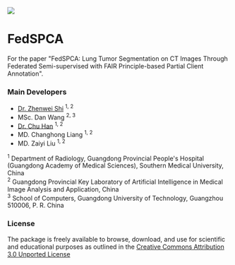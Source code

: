 
[![](https://user-images.githubusercontent.com/17007301/219617294-a5f38b07-4599-4834-aa7c-96d01299a531.png)](https://user-images.githubusercontent.com/17007301/219617294-a5f38b07-4599-4834-aa7c-96d01299a531.png)

# FedSPCA

For the paper "FedSPCA: Lung Tumor Segmentation on CT Images Through
Federated Semi-supervised with FAIR Principle-based Partial Client Annotation".

### Main Developers

- [Dr. Zhenwei Shi](https://github.com/zhenweishi) <sup/>1, 2
- MSc. Dan Wang <sup/>2, 3
- [Dr. Chu Han](https://chuhan89.com/) <sup/>1, 2
- MD. Changhong Liang <sup/>1, 2
- MD. Zaiyi Liu <sup/>1, 2

<sup>1</sup> Department of Radiology, Guangdong Provincial People's Hospital (Guangdong Academy of Medical Sciences), Southern Medical University, China <br/>
<sup>2</sup> Guangdong Provincial Key Laboratory of Artificial Intelligence in Medical Image Analysis and Application, China <br/>
<sup>3</sup> School of Computers, Guangdong University of Technology, Guangzhou 510006, P. R. China <br/>

### License

The package is freely available to browse, download, and use for scientific and educational purposes as outlined in the [Creative Commons Attribution 3.0 Unported License](https://creativecommons.org/licenses/by/3.0/)

